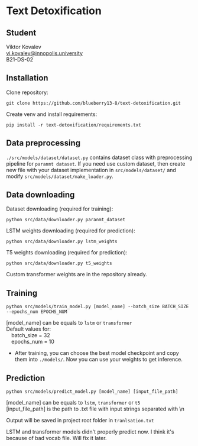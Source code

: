 # Text Detoxification

## Student 
Viktor Kovalev<br>
vi.kovalev@innopolis.university<br>
B21-DS-02

## Installation
Clone repository:
```
git clone https://github.com/blueberry13-8/text-detoxification.git
```
Create venv and install requirements:
```
pip install -r text-detoxification/requirements.txt
```

## Data preprocessing
`./src/models/dataset/dataset.py` contains dataset class with preprocessing pipeline for `paranmt dataset`.
If you need use custom dataset, then create new file with your dataset implementation in `src/models/dataset/` and modify `src/models/dataset/make_loader.py`.

## Data downloading
Dataset downloading (required for training):
```
python src/data/downloader.py paranmt_dataset
```

LSTM weights downloading (required for prediction):
```
python src/data/downloader.py lstm_weights
```

T5 weights downloading (required for prediction):
```
python src/data/downloader.py t5_weights
```

Custom transformer weights are in the repository already.

## Training
```
python src/models/train_model.py [model_name] --batch_size BATCH_SIZE --epochs_num EPOCHS_NUM
```
[model_name] can be equals to `lstm` or `transformer`<br>
Default values for: <br>
&emsp;batch_size = 32<br>
&emsp;epochs_num = 10

- After training, you can choose the best model checkpoint and copy them into `./models/`.
Now you can use your weights to get inference.

## Prediction
```
python src/models/predict_model.py [model_name] [input_file_path]
```
[model_name] can be equals to `lstm`, `transformer` or `t5`<br>
[input_file_path] is the path to .txt file with input strings separated with \n

Output will be saved in project root folder in `tranlsation.txt`

LSTM and transformer models didn't properly predict now. I think it's because of bad vocab file. Will fix it later.